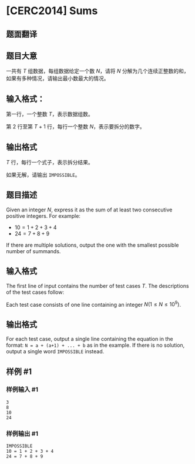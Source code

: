 # [CERC2014] Sums

## 题面翻译

## 题目大意

一共有 $T$ 组数据，每组数据给定一个数 $N$，请将 $N$ 分解为几个连续正整数的和，如果有多种情况，请输出最小数最大的情况。

## 输入格式：

第一行，一个整数 $T$，表示数据组数。

第 $2$ 行至第 $T+1$ 行，每行一个整数 $N$，表示要拆分的数字。

## 输出格式

 $T$ 行，每行一个式子，表示拆分结果。

如果无解，请输出 `IMPOSSIBLE`。

## 题目描述

Given an integer $N$, express it as the sum of at least two consecutive positive integers. For example:
   
   - $10 = 1 + 2 + 3 + 4$
   - $24 = 7 + 8 + 9$

If there are multiple solutions, output the one with the smallest possible number of summands.

## 输入格式

The first line of input contains the number of test cases $T$. The descriptions of the test cases follow:

Each test case consists of one line containing an integer $N(1 \le N \le 10^9)$.

## 输出格式

For each test case, output a single line containing the equation in the format:
``N = a + (a+1) + ... + b`` as in the example. If there is no solution, output a single word ``IMPOSSIBLE`` instead.

## 样例 #1

### 样例输入 #1

```
3
8
10
24
```

### 样例输出 #1

```
IMPOSSIBLE
10 = 1 + 2 + 3 + 4
24 = 7 + 8 + 9
```